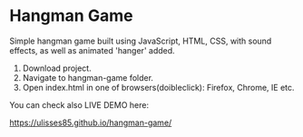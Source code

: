 # Hangman Game

Simple hangman game built using JavaScript, HTML, CSS, with sound effects, as well as animated 'hanger' added.

1. Download project. 
2. Navigate to hangman-game folder.
3. Open index.html in one of browsers(doibleclick): Firefox, Chrome, IE etc.

You can check also LIVE DEMO here:

https://ulisses85.github.io/hangman-game/ 
